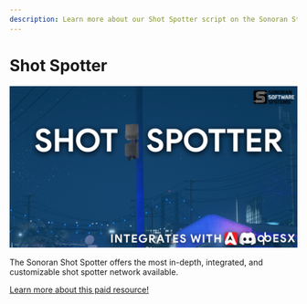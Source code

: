 ```yaml
---
description: Learn more about our Shot Spotter script on the Sonoran Store!
---
```


# Shot Spotter

![Sonoran Store - Shot Spotter](<../../.gitbook/assets/image (16) (2).png>)

The Sonoran Shot Spotter offers the most in-depth, integrated, and customizable shot spotter network available.

[Learn more about this paid resource!](https://www.sonoran.store/package/5078838)
